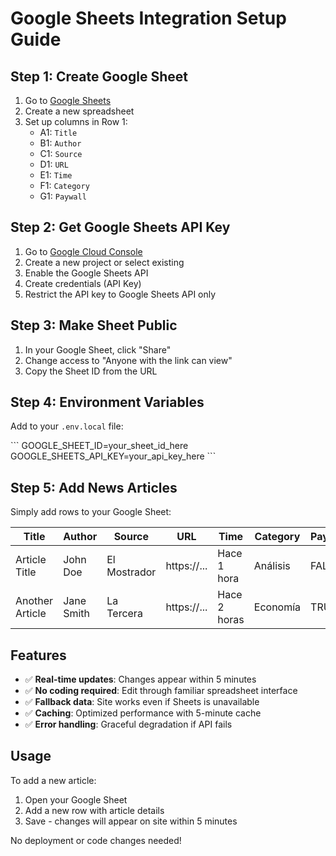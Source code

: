 # Google Sheets Integration Setup Guide

## Step 1: Create Google Sheet

1. Go to [Google Sheets](https://sheets.google.com)
2. Create a new spreadsheet
3. Set up columns in Row 1:
   - A1: `Title`
   - B1: `Author` 
   - C1: `Source`
   - D1: `URL`
   - E1: `Time`
   - F1: `Category`
   - G1: `Paywall`

## Step 2: Get Google Sheets API Key

1. Go to [Google Cloud Console](https://console.cloud.google.com)
2. Create a new project or select existing
3. Enable the Google Sheets API
4. Create credentials (API Key)
5. Restrict the API key to Google Sheets API only

## Step 3: Make Sheet Public

1. In your Google Sheet, click "Share"
2. Change access to "Anyone with the link can view"
3. Copy the Sheet ID from the URL

## Step 4: Environment Variables

Add to your `.env.local` file:

\`\`\`
GOOGLE_SHEET_ID=your_sheet_id_here
GOOGLE_SHEETS_API_KEY=your_api_key_here
\`\`\`

## Step 5: Add News Articles

Simply add rows to your Google Sheet:

| Title | Author | Source | URL | Time | Category | Paywall |
|-------|--------|--------|-----|------|----------|---------|
| Article Title | John Doe | El Mostrador | https://... | Hace 1 hora | Análisis | FALSE |
| Another Article | Jane Smith | La Tercera | https://... | Hace 2 horas | Economía | TRUE |

## Features

- ✅ **Real-time updates**: Changes appear within 5 minutes
- ✅ **No coding required**: Edit through familiar spreadsheet interface
- ✅ **Fallback data**: Site works even if Sheets is unavailable
- ✅ **Caching**: Optimized performance with 5-minute cache
- ✅ **Error handling**: Graceful degradation if API fails

## Usage

To add a new article:
1. Open your Google Sheet
2. Add a new row with article details
3. Save - changes will appear on site within 5 minutes

No deployment or code changes needed!
